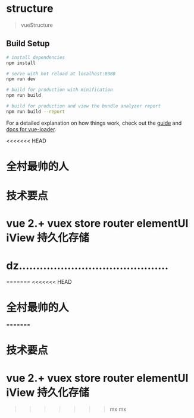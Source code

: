 # structure

> vueStructure

## Build Setup

``` bash
# install dependencies
npm install

# serve with hot reload at localhost:8080
npm run dev

# build for production with minification
npm run build

# build for production and view the bundle analyzer report
npm run build --report
```

For a detailed explanation on how things work, check out the [guide](http://vuejs-templates.github.io/webpack/) and [docs for vue-loader](http://vuejs.github.io/vue-loader).


<<<<<<< HEAD
# 全村最帅的人
# 技术要点
# vue 2.+ vuex store router elementUI iView 持久化存储


# dz...........................................
=======
<<<<<<< HEAD
# 全村最帅的人
=======
# 技术要点
# vue 2.+ vuex store router elementUI iView 持久化存储
>>>>>>> mx
>>>>>>> mx

